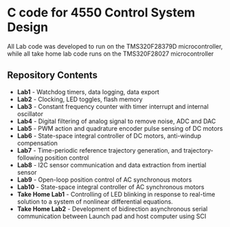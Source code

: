 C code for 4550 Control System Design
=====================================================================

All Lab code was developed to run on the TMS320F28379D microcontroller, while all take home lab code runs on the TMS320F28027 microcontroller

Repository Contents
-------------------

* **Lab1** - Watchdog timers, data logging, data export 
* **Lab2** - Clocking, LED toggles, flash memory 
* **Lab3** - Constant frequency counter with timer interrupt and internal oscillator
* **Lab4** - Digital filtering of analog signal to remove noise, ADC and DAC
* **Lab5** - PWM action and quadrature encoder pulse sensing of DC motors
* **Lab6** - State-space integral controller of DC motors, anti-windup compensation
* **Lab7** - Time-periodic reference trajectory generation, and trajectory-following position control  
* **Lab8** - I2C sensor communication and data extraction from inertial sensor 
* **Lab9** - Open-loop position control of AC synchronous motors
* **Lab10** - State-space integral controller of AC synchronous motors
* **Take Home Lab1** - Controlling of LED blinking in response to real-time solution to a system of nonlinear differential equations. 
* **Take Home Lab2** - Development of bidirection asynchronous serial communication between Launch pad and host computer using SCI
